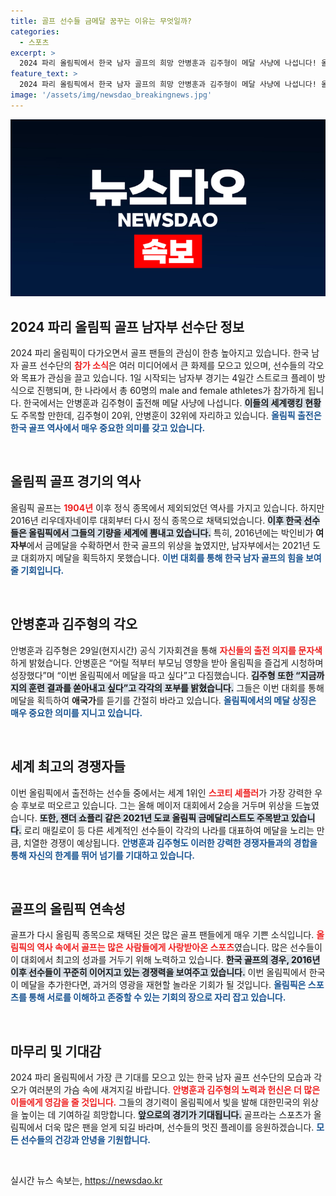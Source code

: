 ```yaml
---
title: 골프 선수들 금메달 꿈꾸는 이유는 무엇일까?
categories:
  - 스포츠
excerpt: >
  2024 파리 올림픽에서 한국 남자 골프의 희망 안병훈과 김주형이 메달 사냥에 나섭니다! 올림픽 무대에서의 감동적인 순간을 함께하고 싶다면, 이들의 각오와 도전 스토리를 확인해보세요!
feature_text: >
  2024 파리 올림픽에서 한국 남자 골프의 희망 안병훈과 김주형이 메달 사냥에 나섭니다! 올림픽 무대에서의 감동적인 순간을 함께하고 싶다면, 이들의 각오와 도전 스토리를 확인해보세요!
image: '/assets/img/newsdao_breakingnews.jpg'
---
```


<p><img src="/assets/img/newsdao_breakingnews.jpg" alt="implanttips 속보" /></p>

<h2 data-ke-size="size26">2024 파리 올림픽 골프 남자부 선수단 정보</h2>

<p data-ke-size="size16">2024 파리 올림픽이 다가오면서 골프 팬들의 관심이 한층 높아지고 있습니다. 한국 남자 골프 선수단의 <b><span style="color: #ee2323;">참가 소식</span></b>은 여러 미디어에서 큰 화제를 모으고 있으며, 선수들의 각오와 목표가 관심을 끌고 있습니다. 1일 시작되는 남자부 경기는 4일간 스트로크 플레이 방식으로 진행되며, 한 나라에서 총 60명의 male and female athletes가 참가하게 됩니다. 한국에서는 안병훈과 김주형이 출전해 메달 사냥에 나섭니다. <b><span style="background-color: #21538527;">이들의 세계랭킹 현황</span></b>도 주목할 만한데, 김주형이 20위, 안병훈이 32위에 자리하고 있습니다. <b><span style="color: #1a5490;">올림픽 출전은 한국 골프 역사에서 매우 중요한 의미를 갖고 있습니다.</span></b></p>

<p data-ke-size="size16">&nbsp;</p>

<h2 data-ke-size="size26">올림픽 골프 경기의 역사</h2>

<p data-ke-size="size16">올림픽 골프는 <b><span style="color: #ee2323;">1904년</span></b> 이후 정식 종목에서 제외되었던 역사를 가지고 있습니다. 하지만 2016년 리우데자네이루 대회부터 다시 정식 종목으로 채택되었습니다. <b><span style="background-color: #21538527;">이후 한국 선수들은 올림픽에서 그들의 기량을 세계에 뽐내고 있습니다.</span></b> 특히, 2016년에는 박인비가 <b>여자부</b>에서 금메달을 수확하면서 한국 골프의 위상을 높였지만, 남자부에서는 2021년 도쿄 대회까지 메달을 획득하지 못했습니다. <b><span style="color: #1a5490;">이번 대회를 통해 한국 남자 골프의 힘을 보여줄 기회입니다.</span></b></p>

<p data-ke-size="size16">&nbsp;</p>

<h2 data-ke-size="size26">안병훈과 김주형의 각오</h2>

<p data-ke-size="size16">안병훈과 김주형은 29일(현지시간) 공식 기자회견을 통해 <b><span style="color: #ee2323;">자신들의 출전 의지를 문자색</span></b>하게 밝혔습니다. 안병훈은 “어릴 적부터 부모님 영향을 받아 올림픽을 즐겁게 시청하며 성장했다”며 “이번 올림픽에서 메달을 따고 싶다”고 다짐했습니다. <b><span style="background-color: #21538527;">김주형 또한 “지금까지의 훈련 결과를 쏟아내고 싶다”고 각각의 포부를 밝혔습니다.</span></b> 그들은 이번 대회를 통해 메달을 획득하여 <b>애국가</b>를 듣기를 간절히 바라고 있습니다. <b><span style="color: #1a5490;">올림픽에서의 메달 상징은 매우 중요한 의미를 지니고 있습니다.</span></b></p>

<p data-ke-size="size16">&nbsp;</p>

<h2 data-ke-size="size26">세계 최고의 경쟁자들</h2>

<p data-ke-size="size16">이번 올림픽에서 출전하는 선수들 중에서는 세계 1위인 <b><span style="color: #ee2323;">스코티 셰플러</span></b>가 가장 강력한 우승 후보로 떠오르고 있습니다. 그는 올해 메이저 대회에서 2승을 거두며 위상을 드높였습니다. <b><span style="background-color: #21538527;">또한, 잰더 쇼플리 같은 2021년 도쿄 올림픽 금메달리스트도 주목받고 있습니다.</span></b> 로리 매킬로이 등 다른 세계적인 선수들이 각각의 나라를 대표하여 메달을 노리는 만큼, 치열한 경쟁이 예상됩니다. <b><span style="color: #1a5490;">안병훈과 김주형도 이러한 강력한 경쟁자들과의 경합을 통해 자신의 한계를 뛰어 넘기를 기대하고 있습니다.</span></b></p>

<p data-ke-size="size16">&nbsp;</p>

<h2 data-ke-size="size26">골프의 올림픽 연속성</h2>

<p data-ke-size="size16">골프가 다시 올림픽 종목으로 채택된 것은 많은 골프 팬들에게 매우 기쁜 소식입니다. <b><span style="color: #ee2323;">올림픽의 역사 속에서 골프는 많은 사람들에게 사랑받아온 스포츠</span></b>였습니다. 많은 선수들이 이 대회에서 최고의 성과를 거두기 위해 노력하고 있습니다. <b><span style="background-color: #21538527;">한국 골프의 경우, 2016년 이후 선수들이 꾸준히 이어지고 있는 경쟁력을 보여주고 있습니다.</span></b> 이번 올림픽에서 한국이 메달을 추가한다면, 과거의 영광을 재현할 놀라운 기회가 될 것입니다. <b><span style="color: #1a5490;">올림픽은 스포츠를 통해 서로를 이해하고 존중할 수 있는 기회의 장으로 자리 잡고 있습니다.</span></b></p>

<p data-ke-size="size16">&nbsp;</p>

<h2 data-ke-size="size26">마무리 및 기대감</h2>

<p data-ke-size="size16">2024 파리 올림픽에서 가장 큰 기대를 모으고 있는 한국 남자 골프 선수단의 모습과 각오가 여러분의 가슴 속에 새겨지길 바랍니다. <b><span style="color: #ee2323;">안병훈과 김주형의 노력과 헌신은 더 많은 이들에게 영감을 줄 것입니다.</span></b> 그들의 경기력이 올림픽에서 빛을 발해 대한민국의 위상을 높이는 데 기여하길 희망합니다. <b><span style="background-color: #21538527;">앞으로의 경기가 기대됩니다.</span></b> 골프라는 스포츠가 올림픽에서 더욱 많은 팬을 얻게 되길 바라며, 선수들의 멋진 플레이를 응원하겠습니다. <b><span style="color: #1a5490;">모든 선수들의 건강과 안녕을 기원합니다.</span></b></p>

<p data-ke-size="size16">&nbsp;</p>
실시간 뉴스 속보는, <a href="https://newsdao.kr" rel="dofollow">https://newsdao.kr</a>



